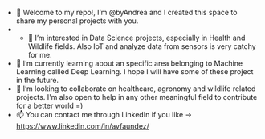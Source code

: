 - 👋 Welcome to my repo!, I’m @byAndrea and I created this space to share my personal projects with you.
- - 👀 I’m interested in Data Science projects, especially in Health and Wildlife fields. Also IoT and analyze data from sensors is very catchy for me. 
- 🌱 I’m currently learning about an specific area belonging to Machine Learning callled Deep Learning. I hope I will have some of these project in the future.
- 💞️ I’m looking to collaborate on healthcare, agronomy and wildlife related projects. I'm also open to help in any other meaningful field to contribute for a better world =)
- 📫 You can contact me through LinkedIn if you like -> https://www.linkedin.com/in/avfaundez/ 

<!---
byAndrea/byAndrea is a ✨ special ✨ repository because its `README.md` (this file) appears on your GitHub profile.
You can click the Preview link to take a look at your changes.
--->
